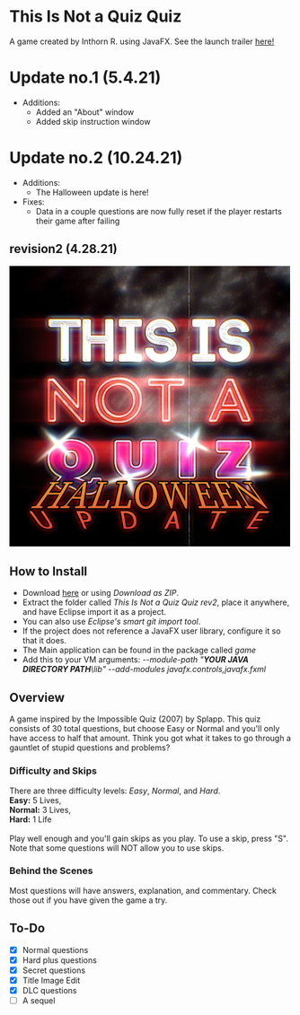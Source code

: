 # This Is Not a Quiz Quiz
A game created by Inthorn R. using JavaFX.
See the launch trailer [here!](https://www.youtube.com/watch?v=CaRHQZP4EwI)

# Update no.1 __(5.4.21)__
- Additions:
  - Added an "About" window
  - Added skip instruction window
# Update no.2 __(10.24.21)__
- Additions:
  - The Halloween update is here!
- Fixes:
  - Data in a couple questions are now fully reset if the player restarts their game after failing

## revision2 (4.28.21)
![Title Image](https://github.com/inthornRojanapairatATSSU/TINAQQ/blob/master/This%20Is%20Not%20A%20Quiz%20Quiz%20rev2/src/game/title_halloweenupdate.jpg)

## How to Install
* Download [here](https://github.com/inthornRojanapairatATSSU/TINAQQ/archive/refs/heads/master.zip) or using *Download as ZIP*.
* Extract the folder called *This Is Not a Quiz Quiz rev2*, place it anywhere, and have Eclipse import it as a project.
* You can also use *Eclipse's smart git import tool*.
* If the project does not reference a JavaFX user library, configure it so that it does.
* The Main application can be found in the package called *game*
* Add this to your VM arguments: *--module-path "__YOUR JAVA DIRECTORY PATH__\lib" --add-modules javafx.controls,javafx.fxml*

## Overview
A game inspired by the Impossible Quiz (2007) by Splapp.
This quiz consists of 30 total questions, but choose Easy or Normal
and you'll only have access to half that amount. Think you
got what it takes to go through a gauntlet of stupid questions
and problems?

### Difficulty and Skips
There are three difficulty levels: *Easy*, *Normal*, and *Hard*.  <br />
__Easy:__ 5 Lives, <br />
__Normal:__ 3 Lives, <br />
__Hard:__ 1 Life <br />
  <br />
Play well enough and you'll gain skips as you play. To use a skip,
press "S". Note that some questions will NOT allow you to use skips.

### Behind the Scenes
Most questions will have answers, explanation, and commentary. Check those out if you have given the game a try.

## To-Do
- [X] Normal questions
- [X] Hard plus questions
- [X] Secret questions
- [X] Title Image Edit
- [X] DLC questions
- [ ] A sequel
